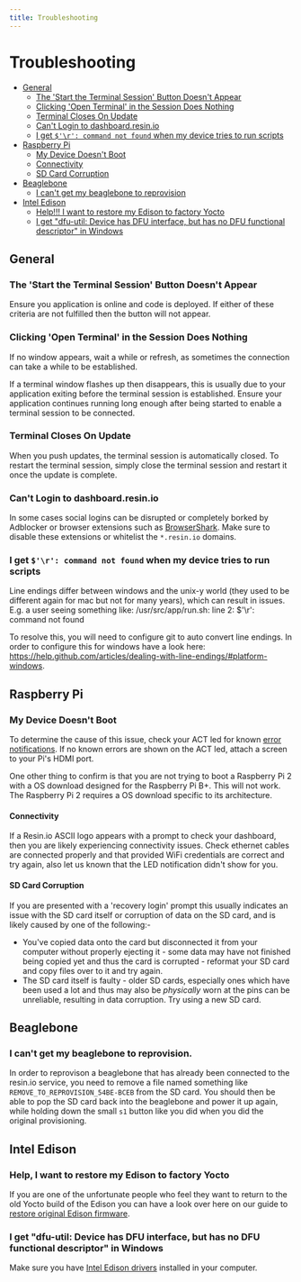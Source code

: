 ```yaml
---
title: Troubleshooting
---
```


# Troubleshooting

* [General](/troubleshooting/troubleshooting#general)
  * [The 'Start the Terminal Session' Button Doesn't Appear](/troubleshooting/troubleshooting#the-start-the-terminal-session-button-doesn-t-appear)
  * [Clicking 'Open Terminal' in the Session Does Nothing](/troubleshooting/troubleshooting#clicking-open-terminal-in-the-session-does-nothing)
  * [Terminal Closes On Update](/troubleshooting/troubleshooting#terminal-closes-on-update)
  * [Can't Login to dashboard.resin.io](/troubleshooting/troubleshooting#can-t-login-to-dashboard-resin-io)
  * [I get `$'\r': command not found` when my device tries to run scripts](/troubleshooting/troubleshooting#i-get-r-command-not-found-when-my-device-tries-to-run-scripts)
* [Raspberry Pi](/troubleshooting/troubleshooting#raspberry-pi)
  * [My Device Doesn't Boot](/troubleshooting/troubleshooting#my-device-doesn-t-boot)
  * [Connectivity](/troubleshooting/troubleshooting#connectivity)
  * [SD Card Corruption](/troubleshooting/troubleshooting#sd-card-corruption)
* [Beaglebone](/troubleshooting/troubleshooting#beaglebone)
  * [I can't get my beaglebone to reprovision](/troubleshooting/troubleshooting#i-can-t-get-my-beaglebone-to-reprovision-)
* [Intel Edison](/troubleshooting/troubleshooting#intel-edison)
  * [Help!!! I want to restore my Edison to factory Yocto](/troubleshooting/troubleshooting#help-i-want-to-restore-my-edison-to-factory-yocto)
  * [I get "dfu-util: Device has DFU interface, but has no DFU functional descriptor" in Windows](/troubleshooting/troubleshooting#i-get-dfu-util-device-has-dfu-interface-but-has-no-dfu-functional-descriptor-in-windows)

## General

### The 'Start the Terminal Session' Button Doesn't Appear

Ensure you application is online and code is deployed. If either of these criteria are not fulfilled then the button will not appear.

### Clicking 'Open Terminal' in the Session Does Nothing

If no window appears, wait a while or refresh, as sometimes the connection can take a while to be established.

If a terminal window flashes up then disappears, this is usually due to your application exiting before the terminal session is established. Ensure your application continues running long enough after being started to enable a terminal session to be connected.

### Terminal Closes On Update

When you push updates, the terminal session is automatically closed. To restart the terminal session, simply close the terminal session and restart it once the update is complete.

### Can't Login to dashboard.resin.io

In some cases social logins can be disrupted or completely borked by Adblocker or browser extensions such as [BrowserShark](https://chrome.google.com/webstore/detail/browsershark/jhbjnipjccjloncefdoknhicbnbjaefh?hl=en). Make sure to disable these extensions or whitelist the `*.resin.io` domains.

### I get `$'\r': command not found` when my device tries to run scripts
Line endings differ between windows and the unix-y world (they used to be different again for mac but not for many years), which can result in issues. E.g. a user seeing something like:
/usr/src/app/run.sh: line 2: $'\r': command not found

To resolve this, you will need to configure git to auto convert line endings. In order to configure this for windows have a look here: https://help.github.com/articles/dealing-with-line-endings/#platform-windows.

## Raspberry Pi

### My Device Doesn't Boot

To determine the cause of this issue, check your ACT led for known [error notifications][error]. If no known errors are shown on the ACT led, attach a screen to your Pi's HDMI port.

One other thing to confirm is that you are not trying to boot a Raspberry Pi 2 with a OS download designed for the Raspberry Pi B+. This will not work. The Raspberry Pi 2 requires a OS download specific to its architecture.

#### Connectivity

If a Resin.io ASCII logo appears with a prompt to check your dashboard, then you are likely experiencing connectivity issues. Check ethernet cables are connected properly and that provided WiFi credentials are correct and try again, also let us known that the LED notification didn't show for you.

#### SD Card Corruption

If you are presented with a 'recovery login' prompt this usually indicates an issue with the SD card itself or corruption of data on the SD card, and is likely caused by one of the following:-

* You've copied data onto the card but disconnected it from your computer without properly ejecting it - some data may have not finished being copied yet and thus the card is corrupted - reformat your SD card and copy files over to it and try again.
* The SD card itself is faulty - older SD cards, especially ones which have been used a lot and thus may also be *physically* worn at the pins can be unreliable, resulting in data corruption. Try using a new SD card.

## Beaglebone

### I can't get my beaglebone to reprovision.
In order to reprovison a beaglebone that has already been connected to the resin.io service, you need to remove a file named something like `REMOVE_TO_REPROVISION_54BE-BCEB` from the SD card. You should then be able to pop the SD card back into the beaglebone and power it up again, while holding down the small `s1` button like you did when you did the original provisioning.

## Intel Edison

### Help, I want to restore my Edison to factory Yocto

If you are one of the unfortunate people who feel they want to return to the old Yocto build of the Edison you can have a look over here on our guide to [restore original Edison firmware](/troubleshooting/restore-edison).

### I get "dfu-util: Device has DFU interface, but has no DFU functional descriptor" in Windows

Make sure you have [Intel Edison drivers](https://software.intel.com/en-us/iot/hardware/edison/downloads) installed in your computer.

[error]:/troubleshooting/error
